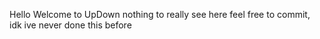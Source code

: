 Hello Welcome to UpDown nothing to really see here feel free to commit, idk ive never done this before
